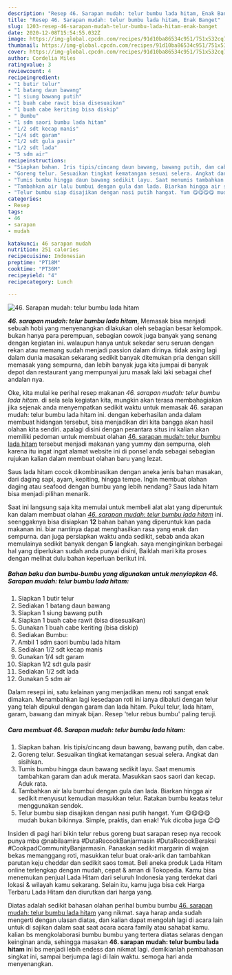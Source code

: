 ```yaml
---
description: "Resep 46. Sarapan mudah: telur bumbu lada hitam, Enak Banget"
title: "Resep 46. Sarapan mudah: telur bumbu lada hitam, Enak Banget"
slug: 1203-resep-46-sarapan-mudah-telur-bumbu-lada-hitam-enak-banget
date: 2020-12-08T15:54:55.032Z
image: https://img-global.cpcdn.com/recipes/91d10ba86534c951/751x532cq70/46-sarapan-mudah-telur-bumbu-lada-hitam-foto-resep-utama.jpg
thumbnail: https://img-global.cpcdn.com/recipes/91d10ba86534c951/751x532cq70/46-sarapan-mudah-telur-bumbu-lada-hitam-foto-resep-utama.jpg
cover: https://img-global.cpcdn.com/recipes/91d10ba86534c951/751x532cq70/46-sarapan-mudah-telur-bumbu-lada-hitam-foto-resep-utama.jpg
author: Cordelia Miles
ratingvalue: 3
reviewcount: 4
recipeingredient:
- "1 butir telur"
- "1 batang daun bawang"
- "1 siung bawang putih"
- "1 buah cabe rawit bisa disesuaikan"
- "1 buah cabe keriting bisa diskip"
- " Bumbu"
- "1 sdm saori bumbu lada hitam"
- "1/2 sdt kecap manis"
- "1/4 sdt garam"
- "1/2 sdt gula pasir"
- "1/2 sdt lada"
- "5 sdm air"
recipeinstructions:
- "Siapkan bahan. Iris tipis/cincang daun bawang, bawang putih, dan cabe."
- "Goreng telur. Sesuaikan tingkat kematangan sesuai selera. Angkat dan sisihkan."
- "Tumis bumbu hingga daun bawang sedikit layu. Saat menumis tambahkan garam dan aduk merata. Masukkan saos saori dan kecap. Aduk rata."
- "Tambahkan air lalu bumbui dengan gula dan lada. Biarkan hingga air sedikit menyusut kemudian masukkan telur. Ratakan bumbu keatas telur menggunakan sendok."
- "Telur bumbu siap disajikan dengan nasi putih hangat. Yum 😋😋😋😋 mudah bukan bikinnya. Simple, praktis, dan enak! Yuk dicoba juga 😉😋"
categories:
- Resep
tags:
- 46
- sarapan
- mudah

katakunci: 46 sarapan mudah 
nutrition: 251 calories
recipecuisine: Indonesian
preptime: "PT18M"
cooktime: "PT36M"
recipeyield: "4"
recipecategory: Lunch

---
```



![46. Sarapan mudah: telur bumbu lada hitam](https://img-global.cpcdn.com/recipes/91d10ba86534c951/751x532cq70/46-sarapan-mudah-telur-bumbu-lada-hitam-foto-resep-utama.jpg)

<b><i>46. sarapan mudah: telur bumbu lada hitam</i></b>, Memasak bisa menjadi sebuah hobi yang menyenangkan dilakukan oleh sebagian besar kelompok. bukan hanya para perempuan, sebagian cowok juga banyak yang senang dengan kegiatan ini. walaupun hanya untuk sekedar seru seruan dengan rekan atau memang sudah menjadi passion dalam dirinya. tidak asing lagi dalam dunia masakan sekarang sedikit banyak ditemukan pria dengan skill memasak yang sempurna, dan lebih banyak juga kita jumpai di banyak depot dan restaurant yang mempunyai juru masak laki laki sebagai chef andalan nya.

Oke, kita mulai ke perihal resep makanan <i>46. sarapan mudah: telur bumbu lada hitam</i>. di sela sela kegiatan kita, mungkin akan terasa membahagiakan jika sejenak anda menyempatkan sedikit waktu untuk memasak 46. sarapan mudah: telur bumbu lada hitam ini. dengan keberhasilan anda dalam membuat hidangan tersebut, bisa menjadikan diri kita bangga akan hasil olahan kita sendiri. apalagi disini dengan perantara situs ini kalian akan memiliki pedoman untuk membuat olahan <u>46. sarapan mudah: telur bumbu lada hitam</u> tersebut menjadi makanan yang yummy dan sempurna, oleh karena itu ingat ingat alamat website ini di ponsel anda sebagai sebagian rujukan kalian dalam membuat olahan baru yang lezat.

Saus lada hitam cocok dikombinasikan dengan aneka jenis bahan masakan, dari daging sapi, ayam, kepiting, hingga tempe. Ingin membuat olahan daging atau seafood dengan bumbu yang lebih nendang? Saus lada hitam bisa menjadi pilihan menarik.


Saat ini langsung saja kita memulai untuk membeli alat alat yang diperuntuk kan dalam membuat olahan <u><i>46. sarapan mudah: telur bumbu lada hitam</i></u> ini. seenggaknya bisa disiapkan <b>12</b> bahan bahan yang diperuntuk kan pada makanan ini. biar nantinya dapat menghasilkan rasa yang enak dan sempurna. dan juga persiapkan waktu anda sedikit, sebab anda akan memulainya sedikit banyak dengan <b>5</b> langkah. saya menginginkan berbagai hal yang diperlukan sudah anda punyai disini, Baiklah mari kita proses dengan melihat dulu bahan keperluan berikut ini.

<!--inarticleads1-->

##### Bahan baku dan bumbu-bumbu yang digunakan untuk menyiapkan 46. Sarapan mudah: telur bumbu lada hitam:

1. Siapkan 1 butir telur
1. Sediakan 1 batang daun bawang
1. Siapkan 1 siung bawang putih
1. Siapkan 1 buah cabe rawit (bisa disesuaikan)
1. Gunakan 1 buah cabe keriting (bisa diskip)
1. Sediakan  Bumbu:
1. Ambil 1 sdm saori bumbu lada hitam
1. Sediakan 1/2 sdt kecap manis
1. Gunakan 1/4 sdt garam
1. Siapkan 1/2 sdt gula pasir
1. Sediakan 1/2 sdt lada
1. Gunakan 5 sdm air


Dalam resepi ini, satu kelainan yang menjadikan menu roti sangat enak dimakan. Menambahkan lagi kesedapan roti ini ianya dibaluti dengan telur yang telah dipukul dengan garam dan lada hitam. Pukul telur, lada hitam, garam, bawang dan minyak bijan. Resep &#39;telur rebus bumbu&#39; paling teruji. 

<!--inarticleads2-->

##### Cara membuat 46. Sarapan mudah: telur bumbu lada hitam:

1. Siapkan bahan. Iris tipis/cincang daun bawang, bawang putih, dan cabe.
1. Goreng telur. Sesuaikan tingkat kematangan sesuai selera. Angkat dan sisihkan.
1. Tumis bumbu hingga daun bawang sedikit layu. Saat menumis tambahkan garam dan aduk merata. Masukkan saos saori dan kecap. Aduk rata.
1. Tambahkan air lalu bumbui dengan gula dan lada. Biarkan hingga air sedikit menyusut kemudian masukkan telur. Ratakan bumbu keatas telur menggunakan sendok.
1. Telur bumbu siap disajikan dengan nasi putih hangat. Yum 😋😋😋😋 mudah bukan bikinnya. Simple, praktis, dan enak! Yuk dicoba juga 😉😋


Insiden di pagi hari bikin telur rebus goreng buat sarapan resep nya recook punya mba @nabilaamira #DutaRecookBanjarmasin #DutaRecookBeraksi #CookpadCommunityBanjarmasin. Panaskan sedikit margarin di wajan bekas memanggang roti, masukkan telur buat orak-arik dan tambahkan parutan keju cheddar dan sedikit saos tomat. Beli aneka produk Lada Hitam online terlengkap dengan mudah, cepat &amp; aman di Tokopedia. Kamu bisa menemukan penjual Lada Hitam dari seluruh Indonesia yang terdekat dari lokasi &amp; wilayah kamu sekarang. Selain itu, kamu juga bisa cek Harga Terbaru Lada Hitam dan diurutkan dari harga yang. 

Diatas adalah sedikit bahasan olahan perihal bumbu bumbu <u>46. sarapan mudah: telur bumbu lada hitam</u> yang nikmat. saya harap anda sudah mengerti dengan ulasan diatas, dan kalian dapat mengolah lagi di acara lain untuk di sajikan dalam saat saat acara acara family atau sahabat kamu. kalian bs mengkolaborasi bumbu bumbu yang tertera diatas selaras dengan keinginan anda, sehingga masakan <b>46. sarapan mudah: telur bumbu lada hitam</b> ini bs menjadi lebih endess dan nikmat lagi. demikianlah pembahasan singkat ini, sampai berjumpa lagi di lain waktu. semoga hari anda menyenangkan.
